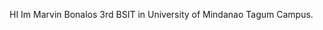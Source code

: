 HI Im Marvin Bonalos 3rd BSIT in University of Mindanao Tagum Campus.
<!---
Maviin05/Maviin05 is a ✨ special ✨ repository because its `README.md` (this file) appears on your GitHub profile.
You can click the Preview link to take a look at your changes.
--->
